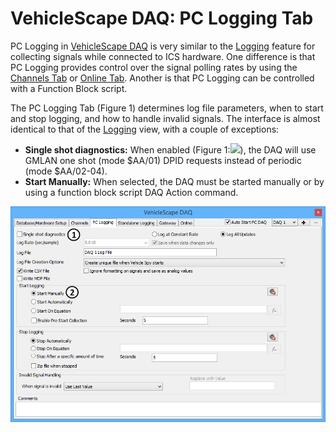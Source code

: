 # VehicleScape DAQ: PC Logging Tab

PC Logging in [VehicleScape DAQ](./) is very similar to the [Logging](../logging.md) feature for collecting signals while connected to ICS hardware. One difference is that PC Logging provides control over the signal polling rates by using the [Channels Tab](vehiclescape-daq-channels-tab.md) or [Online Tab](vehiclescape-daq-online-tab.md). Another is that PC Logging can be controlled with a Function Block script.

The PC Logging Tab (Figure 1) determines log file parameters, when to start and stop logging, and how to handle invalid signals. The interface is almost identical to that of the [Logging](../logging.md) view, with a couple of exceptions:

* **Single shot diagnostics:** When enabled (Figure 1:![](https://cdn.intrepidcs.net/support/VehicleSpy/assets/smOne.gif)), the DAQ will use GMLAN one shot (mode $AA/01) DPID requests instead of periodic (mode $AA/02-04).
* **Start Manually:** When selected, the DAQ must be started manually or by using a function block script DAQ Action command.

![Figure 1: The VehicleScape DAQ PC Logging tab..](../../../.gitbook/assets/spypclogging.gif)

